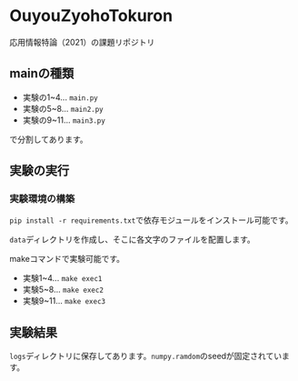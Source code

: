 # OuyouZyohoTokuron
応用情報特論（2021）の課題リポジトリ

## mainの種類
- 実験の1~4... `main.py`
- 実験の5~8... `main2.py`
- 実験の9~11... `main3.py`

で分割してあります。

##  実験の実行
### 実験環境の構築
`pip install -r requirements.txt`で依存モジュールをインストール可能です。

`data`ディレクトリを作成し、そこに各文字のファイルを配置します。

makeコマンドで実験可能です。

- 実験1~4... `make exec1`
- 実験5~8... `make exec2`
- 実験9~11... `make exec3`

##  実験結果
`logs`ディレクトリに保存してあります。`numpy.ramdom`のseedが固定されています。

